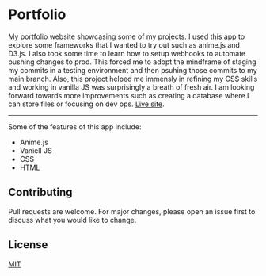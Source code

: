 # Portfolio

My portfolio website showcasing some of my projects. I used this app to explore some frameworks that I wanted to try out such as anime.js and D3.js. I also took some time to learn how to setup webhooks to automate pushing changes to prod. This forced me to adopt the mindframe of staging my commits in a testing environment and then psuhing those commits to my main branch. Also, this project helped me immensly in refining my CSS skills and working in vanilla JS was surprisingly a breath of fresh air. I am looking forward towards more improvements such as creating a database where I can store files or focusing on dev ops. [Live site](https://dannyreina.com). 

---

Some of the features of this app include:

* Anime.js
* Vaniell JS
* CSS
* HTML

## Contributing
Pull requests are welcome. For major changes, please open an issue first to discuss what you would like to change.

## License
[MIT](https://choosealicense.com/licenses/mit/)